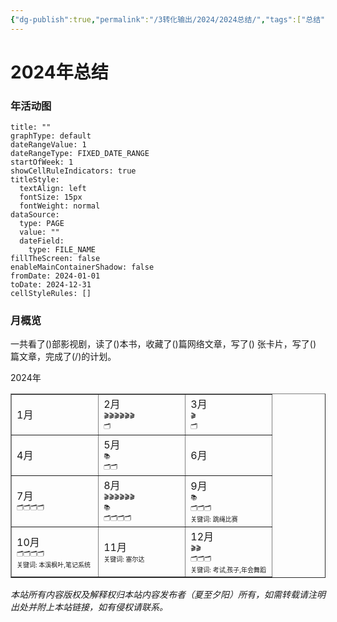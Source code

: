 ```yaml
---
{"dg-publish":true,"permalink":"/3转化输出/2024/2024总结/","tags":["总结"],"noteIcon":"1","created":"2025-01-02T19:26","updated":"2025-01-02T19:28"}
---
```



<div class="transclusion internal-embed is-loaded"><div class="markdown-embed">




# 2024年总结
### 年活动图
```contributionGraph
title: ""
graphType: default
dateRangeValue: 1
dateRangeType: FIXED_DATE_RANGE
startOfWeek: 1
showCellRuleIndicators: true
titleStyle:
  textAlign: left
  fontSize: 15px
  fontWeight: normal
dataSource:
  type: PAGE
  value: ""
  dateField:
    type: FILE_NAME
fillTheScreen: false
enableMainContainerShadow: false
fromDate: 2024-01-01
toDate: 2024-12-31
cellStyleRules: []
```
### 月概览
一共看了()部影视剧，读了()本书，收藏了()篇网络文章，写了() 张卡片，写了() 篇文章，完成了(/)的计划。
<p><span>2024年 </span></p><div><span dir="ltr" style="overflow-x: auto;"><table style="width:100%" border="1"><tbody><tr><td style="width: 33%" dir="ltr">1月<div style="font-size:10px;"><div> </div><div></div><div></div><div></div><div></div></div></td><td style="width: 33%" dir="ltr">2月<div style="font-size:10px;"><div> </div><div>🎬🎬🎬🎬🎬🎬</div><div></div><div>🗂️</div><div></div></div></td><td style="width: 33%" dir="ltr">3月<div style="font-size:10px;"><div> </div><div>🎬</div><div></div><div>🗂️</div><div></div></div></td></tr><tr><td style="width: 33%" dir="ltr">4月<div style="font-size:10px;"><div> </div><div></div><div></div><div></div><div></div></div></td><td style="width: 33%" dir="ltr">5月<div style="font-size:10px;"><div> </div><div></div><div>📚</div><div>🗂️🗂️</div><div></div></div></td><td style="width: 33%" dir="ltr">6月<div style="font-size:10px;"><div> </div><div></div><div></div><div></div><div></div></div></td></tr><tr><td style="width: 33%" dir="ltr">7月<div style="font-size:10px;"><div> </div><div></div><div></div><div>🗂️🗂️🗂️🗂️</div><div></div></div></td><td style="width: 33%" dir="ltr">8月<div style="font-size:10px;"><div> </div><div>🎬🎬🎬🎬🎬🎬</div><div>📚</div><div>🗂️🗂️🗂️🗂️</div><div></div></div></td><td style="width: 33%" dir="ltr">9月<div style="font-size:10px;"><div> </div><div></div><div>📚</div><div>🗂️🗂️🗂️</div><div></div><div> </div><div> </div><div>关键词: 跳绳比赛</div></div></td></tr><tr><td style="width: 33%" dir="ltr">10月<div style="font-size:10px;"><div> </div><div></div><div></div><div>🗂️🗂️🗂️🗂️</div><div></div><div> </div><div> </div><div>关键词: 本溪枫叶,笔记系统</div></div></td><td style="width: 33%" dir="ltr">11月<div style="font-size:10px;"><div> </div><div></div><div></div><div></div><div></div><div> </div><div> </div><div>关键词: 塞尔达</div></div></td><td style="width: 33%" dir="ltr">12月<div style="font-size:10px;"><div> </div><div>🎬🎬</div><div></div><div>🗂️🗂️🗂️</div><div></div><div> </div><div> </div><div>关键词: 考试,孩子,年会舞蹈</div></div></td></tr><tr></tr></tbody></table></span></div>



</div></div>






<div class="transclusion internal-embed is-loaded"><div class="markdown-embed">




*本站所有内容版权及解释权归本站内容发布者（夏至夕阳）所有，如需转载请注明出处并附上本站链接，如有侵权请联系。*


</div></div>




